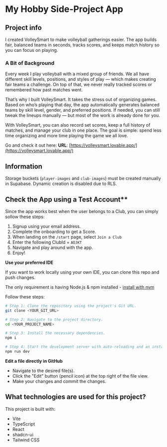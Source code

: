 # My Hobby Side-Project App

## Project info

I created VolleySmart to make volleyball gatherings easier. The app builds fair, balanced teams in seconds, tracks scores, and keeps match history so you can focus on playing.

### A Bit of Background
Every week I play volleyball with a mixed group of friends. We all have different skill levels, positions, and styles of play — which makes creating fair teams a challenge. On top of that, we never really tracked scores or remembered how past matches went.

That’s why I built VolleySmart. It takes the stress out of organizing games. Based on who’s playing that day, the app automatically generates balanced teams by skill level, gender, and preferred positions. If needed, you can still tweak the lineups manually — but most of the work is already done for you.

With VolleySmart, you can also record set scores, keep a full history of matches, and manage your club in one place. The goal is simple: spend less time organizing and more time playing the game we all love.

Go and check it out here:
**URL**: [https://volleysmart.lovable.app/](https://volleysmart.lovable.app/)

## Information
Storage buckets (`player-images` and `club-images`) must be created manually in Supabase. Dynamic creation is disabled due to RLS.


## Check the App using a Test Account**

Since the app works best when the user belongs to a Club, you can simply sollow these steps:
1. Signup using your email address.
2. Complete the onboarding to get a Score.
3. When landing on the `/start` page, select `Join a Club`
4. Enter the following ClubId = `AOJKT`
5. Navigate and play around with the app.
6. Enjoy!


**Use your preferred IDE**

If you want to work locally using your own IDE, you can clone this repo and push changes. 

The only requirement is having Node.js & npm installed - [install with nvm](https://github.com/nvm-sh/nvm#installing-and-updating)

Follow these steps:

```sh
# Step 1: Clone the repository using the project's Git URL.
git clone <YOUR_GIT_URL>

# Step 2: Navigate to the project directory.
cd <YOUR_PROJECT_NAME>

# Step 3: Install the necessary dependencies.
npm i

# Step 4: Start the development server with auto-reloading and an instant preview.
npm run dev
```

**Edit a file directly in GitHub**

- Navigate to the desired file(s).
- Click the "Edit" button (pencil icon) at the top right of the file view.
- Make your changes and commit the changes.


## What technologies are used for this project?

This project is built with:

- Vite
- TypeScript
- React
- shadcn-ui
- Tailwind CSS
